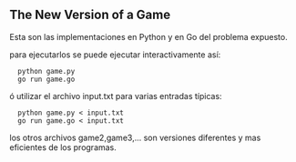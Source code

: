 
## The New Version of a Game

Esta son las implementaciones en Python y en Go del problema expuesto.


para ejecutarlos se puede ejecutar interactivamente así:
```
  python game.py
  go run game.go
```

ó utilizar el archivo input.txt para varias entradas típicas:
```
  python game.py < input.txt
  go run game.go < input.txt
```

los otros archivos game2,game3,... son versiones diferentes y mas eficientes de los programas.
